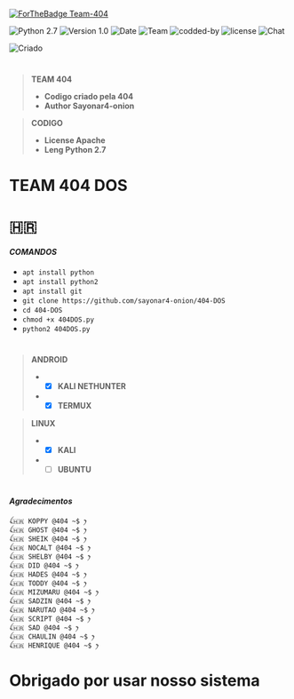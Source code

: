 [![ForTheBadge Team-404](http://ForTheBadge.com/images/badges/Team-404.svg)](https://github.com/sayonar4-onion)

![[Python 2.7](https://github.com/sayonar4-onion)](http://img.shields.io/badge/python-2.7-blue.svg)
![[Version 1.0](https://github.com/sayonar4-onion)](http://img.shields.io/badge/version-v1.0-orange.svg)
![[Date](https://github.com/sayonar4-onion)](http://img.shields.io/badge/date-17/04/2022-yellow.svg)
![[Team](https://github.com/sayonar4-onion)](http://img.shields.io/badge/Team-404-green.svg)
![[codded-by](https://github.com/sayonar4-onion)](http://img.shields.io/badge/Codded-Sayonar4-red.svg)
![[license](https://github.com/sayonar4-onion)](http://img.shields.io/badge/License-Apache-pink.svg)
![[Chat](https://github.com/sayonar4-onion)](http://img.shields.io/badge/Chat-Igreja_Da_Misoginia-blue.svg)

![[Criado](https://github.com/sayonar4-onion)](http://img.shields.io/badge/Criado_Pela_Team_404_The_Hell-orange.svg)

#
> **TEAM 404**
> - **Codigo criado pela 404**
> - **Author Sayonar4-onion**  

> **CODIGO**
> - **License Apache**
> - **Leng Python 2.7**
#

# TEAM 404 DOS

# 🇭🇷

#### *COMANDOS*  
 - `apt install python`
 - `apt install python2`
 - `apt install git`
 - `git clone https://github.com/sayonar4-onion/404-DOS`
 - `cd 404-DOS`
 - `chmod +x 404DOS.py`
 - `python2 404DOS.py`  

#
> **ANDROID**
> - - [x] **KALI NETHUNTER**
> - - [x] **TERMUX**  

> **LINUX**
> - - [x] **KALI**
> - - [ ] **UBUNTU**
#

#### *Agradecimentos*
```
ꪶ🇭🇷 KOPPY @404 ~$ ꫂ
ꪶ🇭🇷 GHOST @404 ~$ ꫂ
ꪶ🇭🇷 SHEIK @404 ~$ ꫂ
ꪶ🇭🇷 NOCALT @404 ~$ ꫂ
ꪶ🇭🇷 SHELBY @404 ~$ ꫂ
ꪶ🇭🇷 DID @404 ~$ ꫂ
ꪶ🇭🇷 HADES @404 ~$ ꫂ
ꪶ🇭🇷 TODDY @404 ~$ ꫂ
ꪶ🇭🇷 MIZUMARU @404 ~$ ꫂ
ꪶ🇭🇷 SADZIN @404 ~$ ꫂ
ꪶ🇭🇷 NARUTAO @404 ~$ ꫂ
ꪶ🇭🇷 SCRIPT @404 ~$ ꫂ
ꪶ🇭🇷 SAD @404 ~$ ꫂ
ꪶ🇭🇷 CHAULIN @404 ~$ ꫂ
ꪶ🇭🇷 HENRIQUE @404 ~$ ꫂ
```
#

# Obrigado por usar nosso sistema
